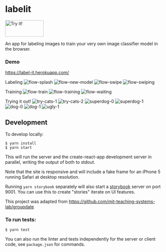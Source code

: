 # labelit

<a href="https://label-it.herokuapp.com/?github"><img src="docs/try.png" width="124" height="53" alt="Try it!"/></a>

An app for labeling images to train your very own image classifier model in the browser.

### Demo
https://label-it.herokuapp.com/

Labeling
![flow-splash](docs/flow-splash.png) ![flow-new-model](docs/flow-new-model.png) ![flow-swipe](docs/flow-swipe.png) ![flow-swiping](docs/flow-swiping.jpg)

Training
![flow-train](docs/flow-train.png) ![flow-training](docs/flow-training.png) ![flow-waiting](docs/flow-waiting.png)

Trying it out!
![try-cats-1](docs/try-cats-1.png) ![try-cats-2](docs/try-cats-2.png) ![superdog-0](docs/superdog-0.png) ![superdog-1](docs/superdog-1.png)
![dog-0](docs/dog-0.png) ![dog-1](docs/dog-1.png) ![ugly-1](docs/ugly-1.png)


## Development
To develop locally:
```
$ yarn install
$ yarn start
```

This will run the server and the create-react-app development server in parallel, writing the output of both to stdout.

Note that the site is responsive and will include a fake frame for an iPhone 5 running Safari at desktop resolution.

Running `yarn storybook` separately will also start a [storybook](https://github.com/storybooks/storybook) server on port 9001.  You can use this to create "stories" iterate on UI features.

This project was adapted from https://github.com/mit-teaching-systems-lab/groupdate


### To run tests:
```
$ yarn test
```

You can also run the linter and tests independently for the server or client code, see `package.json` for commands.

